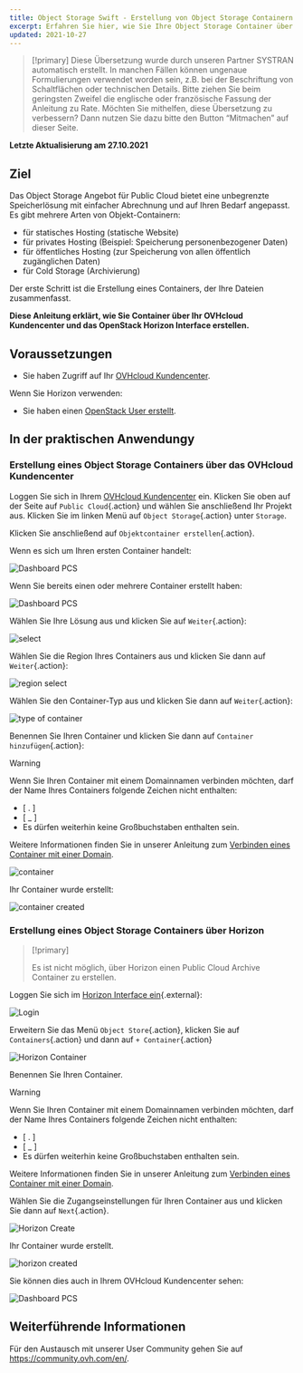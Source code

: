 ```yaml
---
title: Object Storage Swift - Erstellung von Object Storage Containern
excerpt: Erfahren Sie hier, wie Sie Ihre Object Storage Container über das OVHcloud Kundencenter erstellen
updated: 2021-10-27
---
```


> [!primary]
> Diese Übersetzung wurde durch unseren Partner SYSTRAN automatisch erstellt. In manchen Fällen können ungenaue Formulierungen verwendet worden sein, z.B. bei der Beschriftung von Schaltflächen oder technischen Details. Bitte ziehen Sie beim geringsten Zweifel die englische oder französische Fassung der Anleitung zu Rate. Möchten Sie mithelfen, diese Übersetzung zu verbessern? Dann nutzen Sie dazu bitte den Button “Mitmachen” auf dieser Seite.
>

**Letzte Aktualisierung am 27.10.2021**

## Ziel

Das Object Storage Angebot für Public Cloud bietet eine unbegrenzte Speicherlösung mit einfacher Abrechnung und auf Ihren Bedarf angepasst. Es gibt mehrere Arten von Objekt-Containern:

- für statisches Hosting (statische Website)
- für privates Hosting (Beispiel: Speicherung personenbezogener Daten)
- für öffentliches Hosting (zur Speicherung von allen öffentlich zugänglichen Daten)
- für Cold Storage (Archivierung)

Der erste Schritt ist die Erstellung eines Containers, der Ihre Dateien zusammenfasst.

**Diese Anleitung erklärt, wie Sie Container über Ihr OVHcloud Kundencenter und das OpenStack Horizon Interface erstellen.**

## Voraussetzungen

- Sie haben Zugriff auf Ihr [OVHcloud Kundencenter](https://www.ovh.com/auth/?action=gotomanager&from=https://www.ovh.de/&ovhSubsidiary=de).

Wenn Sie Horizon verwenden:

- Sie haben einen [OpenStack User erstellt](/pages/platform/public-cloud/create_and_delete_a_user).

## In der praktischen Anwendungy    

### Erstellung eines Object Storage Containers über das OVHcloud Kundencenter <a name="controlpanel"></a>

Loggen Sie sich in Ihrem [OVHcloud Kundencenter](https://www.ovh.com/auth/?action=gotomanager&from=https://www.ovh.de/&ovhSubsidiary=de) ein. Klicken Sie oben auf der Seite auf `Public Cloud`{.action} und wählen Sie anschließend Ihr Projekt aus. Klicken Sie im linken Menü auf `Object Storage`{.action} unter `Storage`.

Klicken Sie anschließend auf `Objektcontainer erstellen`{.action}.

Wenn es sich um Ihren ersten Container handelt:

![Dashboard PCS](images/create-container-20211005102334181.png)

Wenn Sie bereits einen oder mehrere Container erstellt haben:

![Dashboard PCS](images/create-container-20211005115040834.png)

Wählen Sie Ihre Lösung aus und klicken Sie auf `Weiter`{.action}:

![select](images/create-container-20211005110710249.png)

Wählen Sie die Region Ihres Containers aus und klicken Sie dann auf `Weiter`{.action}:

![region select](images/create-container-20211005110859551.png)

Wählen Sie den Container-Typ aus und klicken Sie dann auf `Weiter`{.action}:

![type of container](images/create-container-20211005111542718.png)

Benennen Sie Ihren Container und klicken Sie dann auf `Container hinzufügen`{.action}:

> [!warning]
>
> Wenn Sie Ihren Container mit einem Domainnamen verbinden möchten, darf der Name Ihres Containers folgende Zeichen nicht enthalten:
>
> - [ . ]
> - [ _ ]
> - Es dürfen weiterhin keine Großbuchstaben enthalten sein.
>
> Weitere Informationen finden Sie in unserer Anleitung zum [Verbinden eines Container mit einer Domain](/pages/cloud/storage/object_storage/pcs_link_domain).
>

![container](images/create-container-20211005111805966.png)

Ihr Container wurde erstellt:

![container created](images/create-container-20211005112013807.png)

### Erstellung eines Object Storage Containers über Horizon <a name="horizon"></a>

> [!primary]
>
> Es ist nicht möglich, über Horizon einen Public Cloud Archive Container zu erstellen.
>

Loggen Sie sich im [Horizon Interface ein](https://horizon.cloud.ovh.net){.external}:

![Login](images/create-container-20211005155245752.png)

Erweitern Sie das Menü `Object Store`{.action}, klicken Sie auf `Containers`{.action} und dann auf `+ Container`{.action}

![Horizon Container](images/create-container-20211005155704887.png)

Benennen Sie Ihren Container.

> [!warning]
>
> Wenn Sie Ihren Container mit einem Domainnamen verbinden möchten, darf der Name Ihres Containers folgende Zeichen nicht enthalten:
>
> - [ . ]
> - [ _ ]
> - Es dürfen weiterhin keine Großbuchstaben enthalten sein.
>
> Weitere Informationen finden Sie in unserer Anleitung zum [Verbinden eines Container mit einer Domain](/pages/cloud/storage/object_storage/pcs_link_domain).
>

Wählen Sie die Zugangseinstellungen für Ihren Container aus und klicken Sie dann auf `Next`{.action}.

![Horizon Create](images/create-container-20211005155824902.png)

Ihr Container wurde erstellt.

![horizon created](images/create-container-20211005155936971.png)

Sie können dies auch in Ihrem OVHcloud Kundencenter sehen:

![Dashboard PCS](images/create-container-20211005160503200.png)

## Weiterführende Informationen

Für den Austausch mit unserer User Community gehen Sie auf <https://community.ovh.com/en/>.
